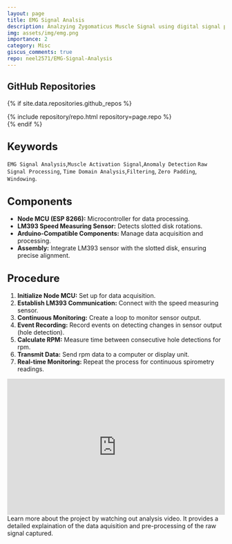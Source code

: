 ```yaml
---
layout: page
title: EMG Signal Analsis
description: Analzying Zygomaticus Muscle Signal using digital signal processing techniques.
img: assets/img/emg.png
importance: 2
category: Misc
giscus_comments: true
repo: neel2571/EMG-Signal-Analysis
---
```

## GitHub Repositories

{% if site.data.repositories.github_repos %}
<div class="repositories d-flex flex-wrap flex-md-row flex-column justify-content-between align-items-center">
    {% include repository/repo.html repository=page.repo %}
</div>
{% endif %}

## <span style="font-size: 24px;font-weight: bold;">Keywords</span>
`EMG Signal Analysis`,`Muscle Activation Signal`,`Anomaly Detection` `Raw Signal Processing`, `Time Domain Analysis`,`Filtering`, `Zero Padding`, `Windowing`.

## <span style="font-size: 24px;font-weight: bold;">Components <a href="{{ site.baseurl }}/assets/pdf/emg.pdf" title="CV"><i class="fas fa-file-pdf"></i></a></span>
- **Node MCU (ESP 8266):** Microcontroller for data processing.
- **LM393 Speed Measuring Sensor:** Detects slotted disk rotations.
- **Arduino-Compatible Components:** Manage data acquisition and processing.
- **Assembly:** Integrate LM393 sensor with the slotted disk, ensuring precise alignment.


## <span style="font-size: 24px;font-weight: bold;">Procedure</span>
1. **Initialize Node MCU:** Set up for data acquisition.
2. **Establish LM393 Communication:** Connect with the speed measuring sensor.
3. **Continuous Monitoring:** Create a loop to monitor sensor output.
4. **Event Recording:** Record events on detecting changes in sensor output (hole detection).
5. **Calculate RPM:** Measure time between consecutive hole detections for rpm.
6. **Transmit Data:** Send rpm data to a computer or display unit.
7. **Real-time Monitoring:** Repeat the process for continuous spirometry readings.


<div class="row">
    <div class="col-sm">
        <iframe width="100%" height="315" src="https://www.youtube.com/watch?v=yzUZTIryukM" frameborder="0" allowfullscreen></iframe>
    </div>
</div>
<div class="caption">
    Learn more about the project by watching out analysis video. It provides a detailed explaination of the data aquisition and pre-processing of the raw signal captured. 
</div>

